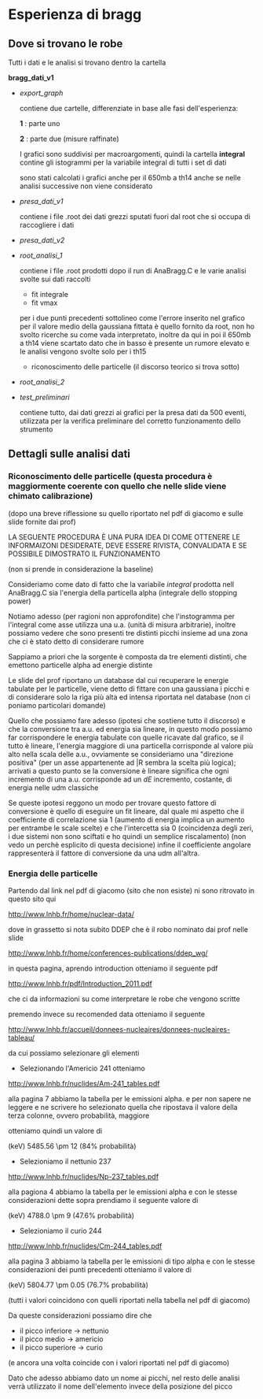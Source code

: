 # Esperienza di bragg  

## Dove si trovano le robe
Tutti i dati e le analisi si trovano dentro la cartella

**bragg_dati_v1**

- *export_graph*

	contiene due cartelle, differenziate in base alle fasi dell'esperienza:

	**1** : parte uno

	 **2** : parte due (misure raffinate)

	I grafici sono suddivisi per macroargomenti, quindi la cartella **integral** contine gli istogrammi per la variabile integral di tutti i set di dati

	sono stati calcolati i grafici anche per il 650mb a th14 anche se nelle analisi successive non viene considerato

- *presa_dati_v1*

	contiene i file .root dei dati grezzi sputati fuori dal root che si occupa di raccogliere i dati

- *presa_dati_v2*

- *root_analisi_1*

	contiene i file .root prodotti dopo il run di AnaBragg.C e le varie analisi svolte sui dati raccolti

	- fit integrale
	- fit vmax

	per i due punti precedenti sottolineo come l'errore inserito nel grafico per il valore medio della gaussiana fittata è quello fornito da root, non ho svolto ricerche su come vada interpretato, inoltre da qui in poi il 650mb a th14 viene scartato dato che in basso è presente un rumore elevato e le analisi vengono svolte solo per i th15

	- riconoscimento delle particelle (il discorso teorico si trova sotto)

- *root_analisi_2*

- *test_preliminari*

	contiene tutto, dai dati grezzi ai grafici per la presa dati da 500 eventi, utilizzata per la verifica preliminare del corretto funzionamento dello strumento

## Dettagli sulle analisi dati

### Riconoscimento delle particelle (questa procedura è maggiormente coerente con quello che nelle slide viene chimato calibrazione)

(dopo una breve riflessione su quello riportato nel pdf di giacomo e sulle slide fornite dai prof)

LA SEGUENTE PROCEDURA È UNA PURA IDEA DI COME OTTENERE LE INFORMAIZONI DESIDERATE, DEVE ESSERE RIVISTA, CONVALIDATA E SE POSSIBILE DIMOSTRATO IL FUNZIONAMENTO

(non si prende in considerazione la baseline)

Consideriamo come dato di fatto che la variabile *integral* prodotta nell AnaBragg.C sia l'energia della particella alpha (integrale dello stopping power)

Notiamo adesso (per ragioni non approfondite) che l'instogramma per l'integral come asse utilizza una u.a. (unità di misura arbitrarie), inoltre possiamo vedere che sono presenti tre distinti picchi insieme ad una zona che ci è stato detto di considerare rumore

Sappiamo a priori che la sorgente è composta da tre elementi distinti, che emettono particelle alpha ad energie distinte

Le slide del prof riportano un database dal cui recuperare le energie tabulate per le particelle, viene detto di fittare con una gaussiana i picchi e di considerare solo la riga più alta ed intensa riportata nel database (non ci poniamo particolari domande)

Quello che possiamo fare adesso (ipotesi che sostiene tutto il discorso) e che la conversione tra a.u. ed energia sia lineare, in questo modo possiamo far corrispondere le energia tabulate con quelle ricavate dal grafico, se il tutto è lineare, l'energia maggiore di una particella corrisponde al valore più alto nella scala delle a.u., ovviamente se consideriamo una "direzione positiva" (per un asse appartenente ad |R sembra la scelta più logica); arrivati a questo punto se la conversione è lineare significa che ogni incremento di una a.u. corrisponde ad un *dE* incremento, costante, di energia nelle udm classiche

Se queste ipotesi reggono un modo per trovare questo fattore di conversione è quello di eseguire un fit lineare, dal quale mi aspetto che il coefficiente di correlazione sia 1 (aumento di energia implica un aumento per entrambe le scale scelte) e che l'intercetta sia 0 (coincidenza degli zeri, i due sistemi non sono sciftati e ho quindi un semplice riscalamento) (non vedo un perchè esplicito di questa decisione) infine il coefficiente angolare rappresenterà il fattore di conversione da una udm all'altra.

### Energia delle particelle

Partendo dal link nel pdf di giacomo (sito che non esiste) ni sono ritrovato in questo sito qui 

http://www.lnhb.fr/home/nuclear-data/

dove in grassetto si nota subito DDEP che è il robo nominato dai prof nelle slide

http://www.lnhb.fr/home/conferences-publications/ddep_wg/

in questa pagina, aprendo introduction otteniamo il seguente pdf

http://www.lnhb.fr/pdf/Introduction_2011.pdf

che ci da informazioni su come interpretare le robe che vengono scritte

premendo invece su recomended data otteniamo il seguente

http://www.lnhb.fr/accueil/donnees-nucleaires/donnees-nucleaires-tableau/

da cui possiamo selezionare gli elementi

- Selezionando l'Americio 241 otteniamo 

http://www.lnhb.fr/nuclides/Am-241_tables.pdf

alla pagina 7 abbiamo la tabella per le emissioni alpha. e per non sapere ne leggere e ne scrivere ho selezionato quella che ripostava il valore della terza colonne, ovvero probabilità, maggiore

otteniamo quindi un valore di 

(keV) 5485.56 \pm 12  (84% probabilità)

- Selezioniamo  il nettunio 237

http://www.lnhb.fr/nuclides/Np-237_tables.pdf

alla pagiona 4 abbiamo la tabella per le emissioni alpha e con le stesse considerazioni dette sopra prendiamo il seguente valore di 

(keV) 4788.0 \pm 9 (47.6% probabilità) 

- Selezioniamo il curio 244 

http://www.lnhb.fr/nuclides/Cm-244_tables.pdf

alla pagina 3 abbiamo la tabella per le emissioni di tipo alpha e con le stesse considerazioni dei punti precedenti otteniamo il valore di 

(keV) 5804.77 \pm 0.05 (76.7% probabilità)

(tutti i valori coincidono con quelli riportati nella tabella nel pdf di giacomo)

Da queste considerazioni possiamo dire che 

- il picco inferiore  ->  nettunio
- il picco medio      ->  americio
- il picco superiore  ->  curio

(e ancora una volta coincide con i valori riportati nel pdf di giacomo)

Dato che adesso abbiamo dato un nome ai picchi, nel resto delle analisi verrà utilizzato il nome dell'elemento invece della posizione del picco

